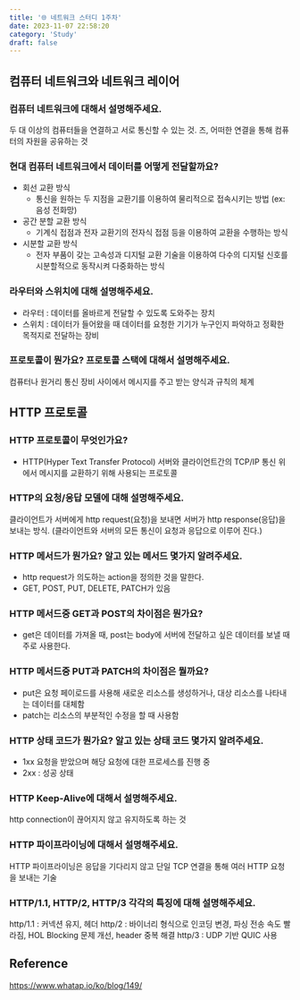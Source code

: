 ```yaml
---
title: '🌐 네트워크 스터디 1주차'
date: 2023-11-07 22:58:20
category: 'Study'
draft: false
---
```


## 컴퓨터 네트워크와 네트워크 레이어
### 컴퓨터 네트워크에 대해서 설명해주세요.
두 대 이상의 컴퓨터들을 연결하고 서로 통신할 수 있는 것. 즈, 어떠한 연결을 통해 컴퓨터의 자원을 공유하는 것
### 현대 컴퓨터 네트워크에서 데이터를 어떻게 전달할까요?
- 회선 교환 방식
  - 통신을 원하는 두 지점을 교환기를 이용하여 물리적으로 접속시키는 방법 (ex: 음성 전화망)
- 공간 분할 교환 방식
  - 기계식 접점과 전자 교환기의 전자식 접점 등을 이용하여 교환을 수행하는 방식
- 시분할 교환 방식
  - 전자 부품이 갖는 고속성과 디지털 교환 기술을 이용하여 다수의 디지털 신호를 시분할적으로 동작시켜 다중화하는 방식

### 라우터와 스위치에 대해 설명해주세요.
- 라우터 : 데이터를 올바르게 전달할 수 있도록 도와주는 장치
- 스위치 : 데이터가 들어왔을 때 데이터를 요청한 기기가 누구인지 파악하고 정확한 목적지로 전달하는 장비
### 프로토콜이 뭔가요? 프로토콜 스택에 대해서 설명해주세요.
컴퓨터나 원거리 통신 장비 사이에서 메시지를 주고 받는 양식과 규칙의 체계

## HTTP 프로토콜
### HTTP 프로토콜이 무엇인가요?
- HTTP(Hyper Text Transfer Protocol)
서버와 클라이언트간의 TCP/IP 통신 위에서 메시지를 교환하기 위해 사용되는 프로토콜
### HTTP의 요청/응답 모델에 대해 설명해주세요.
클라이언트가 서버에게 http request(요청)을 보내면 서버가 http response(응답)을 보내는 방식. (클라이언트와 서버의 모든 통신이 요청과 응답으로 이루어 진다.)
### HTTP 메서드가 뭔가요? 알고 있는 메서드 몇가지 알려주세요.
- http request가 의도하는 action을 정의한 것을 말한다.
- GET, POST, PUT, DELETE, PATCH가 있음
### HTTP 메서드중 GET과 POST의 차이점은 뭔가요?
- get은 데이터를 가져올 때, post는 body에 서버에 전달하고 싶은 데이터를 보낼 때 주로 사용한다.
### HTTP 메서드중 PUT과 PATCH의 차이점은 뭘까요?
- put은 요청 페이로드를 사용해 새로운 리소스를 생성하거나, 대상 리소스를 나타내는 데이터를 대체함
- patch는 리소스의 부분적인 수정을 할 때 사용함

### HTTP 상태 코드가 뭔가요? 알고 있는 상태 코드 몇가지 알려주세요.
- 1xx
요청을 받았으며 해당 요청에 대한 프로세스를 진행 중
- 2xx : 성공 상태

### HTTP Keep-Alive에 대해서 설명해주세요.
http connection이 끊어지지 않고 유지하도록 하는 것
### HTTP 파이프라이닝에 대해서 설명해주세요.
HTTP 파이프라이닝은 응답을 기다리지 않고 단일 TCP 연결을 통해 여러 HTTP 요청을 보내는 기술
### HTTP/1.1, HTTP/2, HTTP/3 각각의 특징에 대해 설명해주세요.
http/1.1 : 커넥션 유지, 헤더
http/2 :  바이너리 형식으로 인코딩 변경, 파싱 전송 속도 빨라짐, HOL Blocking 문제 개선, header 중복 해결
http/3 : UDP 기반 QUIC 사용


## Reference
https://www.whatap.io/ko/blog/149/